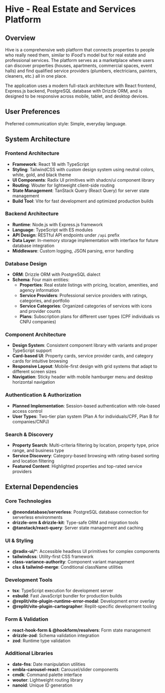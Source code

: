 # Hive - Real Estate and Services Platform

## Overview

Hive is a comprehensive web platform that connects properties to people who really need them, similar to iFood's model but for real estate and professional services. The platform serves as a marketplace where users can discover properties (houses, apartments, commercial spaces, event halls) and find qualified service providers (plumbers, electricians, painters, cleaners, etc.) all in one place.

The application uses a modern full-stack architecture with React frontend, Express.js backend, PostgreSQL database with Drizzle ORM, and is designed to be responsive across mobile, tablet, and desktop devices.

## User Preferences

Preferred communication style: Simple, everyday language.

## System Architecture

### Frontend Architecture
- **Framework**: React 18 with TypeScript
- **Styling**: TailwindCSS with custom design system using neutral colors, white, gold, and black theme
- **UI Components**: Radix UI primitives with shadcn/ui component library
- **Routing**: Wouter for lightweight client-side routing
- **State Management**: TanStack Query (React Query) for server state management
- **Build Tool**: Vite for fast development and optimized production builds

### Backend Architecture
- **Runtime**: Node.js with Express.js framework
- **Language**: TypeScript with ES modules
- **API Design**: RESTful API endpoints under `/api` prefix
- **Data Layer**: In-memory storage implementation with interface for future database integration
- **Middleware**: Custom logging, JSON parsing, error handling

### Database Design
- **ORM**: Drizzle ORM with PostgreSQL dialect
- **Schema**: Four main entities:
  - **Properties**: Real estate listings with pricing, location, amenities, and agency information
  - **Service Providers**: Professional service providers with ratings, categories, and portfolio
  - **Service Categories**: Organized categories of services with icons and provider counts
  - **Plans**: Subscription plans for different user types (CPF individuals vs CNPJ companies)

### Component Architecture
- **Design System**: Consistent component library with variants and proper TypeScript support
- **Card-based UI**: Property cards, service provider cards, and category cards for intuitive browsing
- **Responsive Layout**: Mobile-first design with grid systems that adapt to different screen sizes
- **Navigation**: Sticky header with mobile hamburger menu and desktop horizontal navigation

### Authentication & Authorization
- **Planned Implementation**: Session-based authentication with role-based access control
- **User Types**: Two-tier plan system (Plan A for individuals/CPF, Plan B for companies/CNPJ)

### Search & Discovery
- **Property Search**: Multi-criteria filtering by location, property type, price range, and business type
- **Service Discovery**: Category-based browsing with rating-based sorting and location filtering
- **Featured Content**: Highlighted properties and top-rated service providers

## External Dependencies

### Core Technologies
- **@neondatabase/serverless**: PostgreSQL database connection for serverless environments
- **drizzle-orm & drizzle-kit**: Type-safe ORM and migration tools
- **@tanstack/react-query**: Server state management and caching

### UI & Styling
- **@radix-ui/***: Accessible headless UI primitives for complex components
- **tailwindcss**: Utility-first CSS framework
- **class-variance-authority**: Component variant management
- **clsx & tailwind-merge**: Conditional className utilities

### Development Tools
- **tsx**: TypeScript execution for development server
- **esbuild**: Fast JavaScript bundler for production builds
- **@replit/vite-plugin-runtime-error-modal**: Development error overlay
- **@replit/vite-plugin-cartographer**: Replit-specific development tooling

### Form & Validation
- **react-hook-form & @hookform/resolvers**: Form state management
- **drizzle-zod**: Schema validation integration
- **zod**: Runtime type validation

### Additional Libraries
- **date-fns**: Date manipulation utilities
- **embla-carousel-react**: Carousel/slider components
- **cmdk**: Command palette interface
- **wouter**: Lightweight routing library
- **nanoid**: Unique ID generation